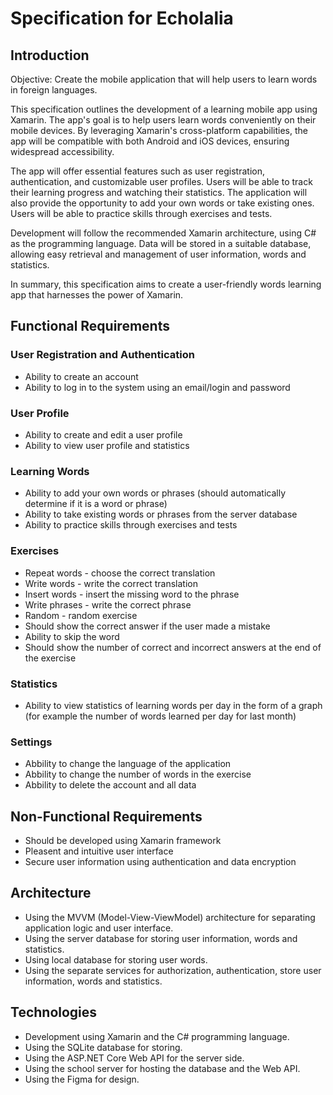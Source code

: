 # Specification for Echolalia

## Introduction

Objective: Create the mobile application that will help users to learn words in foreign languages.

This specification outlines the development of a learning mobile app using Xamarin. The app's goal is to help users learn words conveniently on their mobile devices. 
By leveraging Xamarin's cross-platform capabilities, the app will be compatible with both Android and iOS devices, ensuring widespread accessibility.

The app will offer essential features such as user registration, authentication, and customizable user profiles. 
Users will be able to track their learning progress and watching their statistics. 
The application will also provide the opportunity to add your own words or take existing ones. 
Users will be able to practice skills through exercises and tests.

Development will follow the recommended Xamarin architecture, using C# as the programming language. 
Data will be stored in a suitable database, allowing easy retrieval and management of user information, words and statistics.

In summary, this specification aims to create a user-friendly words learning app that harnesses the power of Xamarin.

## Functional Requirements

### User Registration and Authentication

- Ability to create an account
- Ability to log in to the system using an email/login and password

### User Profile

- Ability to create and edit a user profile
- Ability to view user profile and statistics

### Learning Words

- Ability to add your own words or phrases (should automatically determine if it is a word or phrase)
- Ability to take existing words or phrases from the server database
- Ability to practice skills through exercises and tests

### Exercises

- Repeat words - choose the correct translation
- Write words - write the correct translation
- Insert words - insert the missing word to the phrase
- Write phrases - write the correct phrase
- Random - random exercise
- Should show the correct answer if the user made a mistake
- Ability to skip the word
- Should show the number of correct and incorrect answers at the end of the exercise

### Statistics

- Ability to view statistics of learning words per day in the form of a graph
(for example the number of words learned per day for last month)

### Settings

- Abbility to change the language of the application
- Abbility to change the number of words in the exercise
- Abbility to delete the account and all data

## Non-Functional Requirements

- Should be developed using Xamarin framework
- Pleasent and intuitive user interface
- Secure user information using authentication and data encryption

## Architecture

- Using the MVVM (Model-View-ViewModel) architecture for separating application logic and user interface.
- Using the server database for storing user information, words and statistics.
- Using local database for storing user words.
- Using the separate services for authorization, authentication, store user information, words and statistics.

## Technologies

- Development using Xamarin and the C# programming language.
- Using the SQLite database for storing.
- Using the ASP.NET Core Web API for the server side.
- Using the school server for hosting the database and the Web API.
- Using the Figma for design.